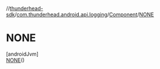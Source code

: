 //[thunderhead-sdk](../../../../index.md)/[com.thunderhead.android.api.logging](../../index.md)/[Component](../index.md)/[NONE](index.md)

# NONE

[androidJvm]\
[NONE](index.md)()
